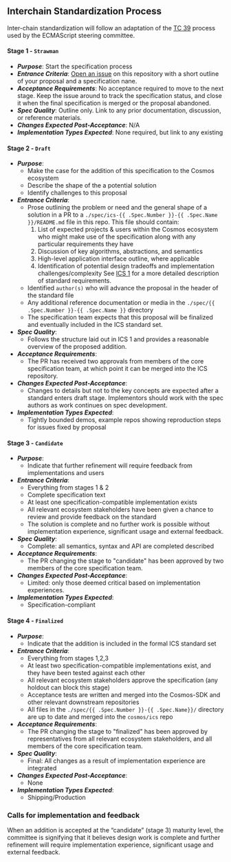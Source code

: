 ## Interchain Standardization Process

Inter-chain standardization will follow an adaptation of the [TC 39](https://tc39.github.io/process-document/) process used by the ECMAScript steering committee.

#### Stage 1 - `Strawman`

- _**Purpose**_: Start the specification process
- _**Entrance Criteria**_: [Open an issue](https://github.com/cosmos/ics/issues/new) on this repository with a short outline of your proposal and a specification nane.
- _**Acceptance Requirements**_: No acceptance required to move to the next stage. Keep the issue around to track the specification status, and close it when the final specification is merged or the proposal abandoned.
- _**Spec Quality**_: Outline only. Link to any prior documentation, discussion, or reference materials.
- _**Changes Expected Post-Acceptance**_: N/A
- _**Implementation Types Expected**_: None required, but link to any existing

#### Stage 2 - `Draft`

- _**Purpose**_:
  * Make the case for the addition of this specification to the Cosmos ecosystem
  * Describe the shape of the a potential solution
  * Identify challenges to this proposal
- _**Entrance Criteria**_:
  * Prose outlining the problem or need and the general shape of a solution in a PR to a `./spec/ics-{{ .Spec.Number }}-{{ .Spec.Name }}/README.md` file in this repo.
    This file should contain:
    1. List of expected projects & users within the Cosmos ecosystem who might make use of the specification along with any particular requirements they have
    1. Discussion of key algorithms, abstractions, and semantics
    1. High-level application interface outline, where applicable
    1. Identification of potential design tradeoffs and implementation challenges/complexity
    See [ICS 1](spec/ics-1-ics-standard) for a more detailed description of standard requirements.
  * Identified `author(s)` who will advance the proposal in the header of the standard file
  * Any additional reference documentation or media in the `./spec/{{ .Spec.Number }}-{{ .Spec.Name }}` directory
  * The specification team expects that this proposal will be finalized and eventually included in the ICS standard set.
- _**Spec Quality**_:
  * Follows the structure laid out in ICS 1 and provides a reasonable overview of the proposed addition.
- _**Acceptance Requirements**_:
  * The PR has received two approvals from members of the core specification team, at which point it can be merged into the ICS repository.
- _**Changes Expected Post-Acceptance**_:
  * Changes to details but not to the key concepts are expected after a standard enters draft stage. Implementors should work with the spec authors as work continues on spec development.
- _**Implementation Types Expected**_:
  * Tightly bounded demos, example repos showing reproduction steps for issues fixed by proposal

#### Stage 3 - `Candidate`

- _**Purpose**_:
  * Indicate that further refinement will require feedback from implementations and users
- _**Entrance Criteria**_:
  * Everything from stages 1 & 2
  * Complete specification text
  * At least one specification-compatible implementation exists
  * All relevant ecosystem stakeholders have been given a chance to review and provide feedback on the standard
  * The solution is complete and no further work is possible without implementation experience, significant usage and external feedback.
- _**Spec Quality**_:
  * Complete: all semantics, syntax and API are completed described
- _**Acceptance Requirements**_:
  * The PR changing the stage to "candidate" has been approved by two members of the core specification team.
- _**Changes Expected Post-Acceptance**_:
  * Limited: only those deemed critical based on implementation experiences.
- _**Implementation Types Expected**_:
  * Specification-compliant

#### Stage 4 - `Finalized`

- _**Purpose**_:
  * Indicate that the addition is included in the formal ICS standard set
- _**Entrance Criteria**_:
  * Everything from stages 1,2,3
  * At least two specification-compatible implementations exist, and they have been tested against each other
  * All relevant ecosystem stakeholders approve the specification (any holdout can block this stage)
  * Acceptance tests are written and merged into the Cosmos-SDK and other relevant downstream repositories
  * All files in the `./spec/{{ .Spec.Number }}-{{ .Spec.Name}}/` directory are up to date and merged into the `cosmos/ics` repo
- _**Acceptance Requirements**_:
  * The PR changing the stage to "finalized" has been approved by representatives from all relevant ecosystem stakeholders, and all members of the core specification team.
- _**Spec Quality**_:
  * Final: All changes as a result of implementation experience are integrated
- _**Changes Expected Post-Acceptance**_:
  * None
- _**Implementation Types Expected**_:
  * Shipping/Production

### Calls for implementation and feedback

When an addition is accepted at the “candidate” (stage 3) maturity level, the committee is signifying that it believes design work is complete and further refinement will require implementation experience, significant usage and external feedback.
